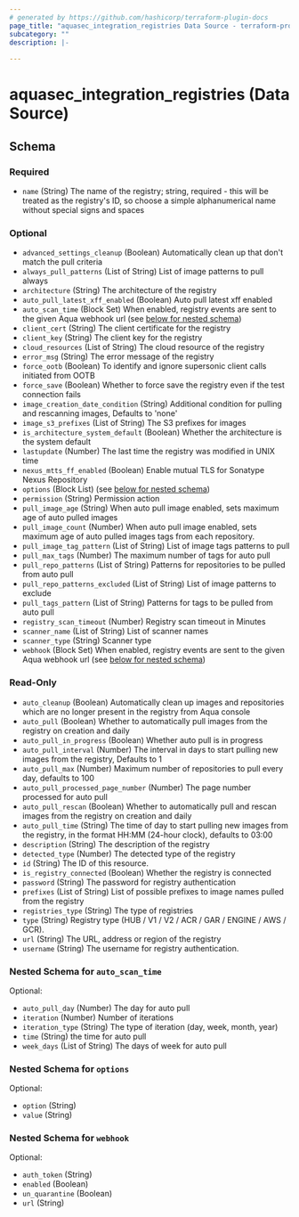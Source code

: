 ```yaml
---
# generated by https://github.com/hashicorp/terraform-plugin-docs
page_title: "aquasec_integration_registries Data Source - terraform-provider-aquasec"
subcategory: ""
description: |-
  
---
```


# aquasec_integration_registries (Data Source)





<!-- schema generated by tfplugindocs -->
## Schema

### Required

- `name` (String) The name of the registry; string, required - this will be treated as the registry's ID, so choose a simple alphanumerical name without special signs and spaces

### Optional

- `advanced_settings_cleanup` (Boolean) Automatically clean up that don't match the pull criteria
- `always_pull_patterns` (List of String) List of image patterns to pull always
- `architecture` (String) The architecture of the registry
- `auto_pull_latest_xff_enabled` (Boolean) Auto pull latest xff enabled
- `auto_scan_time` (Block Set) When enabled, registry events are sent to the given Aqua webhook url (see [below for nested schema](#nestedblock--auto_scan_time))
- `client_cert` (String) The client certificate for the registry
- `client_key` (String) The client key for the registry
- `cloud_resources` (List of String) The cloud resource of the registry
- `error_msg` (String) The error message of the registry
- `force_ootb` (Boolean) To identify and ignore supersonic client calls initiated from OOTB
- `force_save` (Boolean) Whether to force save the registry even if the test connection fails
- `image_creation_date_condition` (String) Additional condition for pulling and rescanning images, Defaults to 'none'
- `image_s3_prefixes` (List of String) The S3 prefixes for images
- `is_architecture_system_default` (Boolean) Whether the architecture is the system default
- `lastupdate` (Number) The last time the registry was modified in UNIX time
- `nexus_mtts_ff_enabled` (Boolean) Enable mutual TLS for Sonatype Nexus Repository
- `options` (Block List) (see [below for nested schema](#nestedblock--options))
- `permission` (String) Permission action
- `pull_image_age` (String) When auto pull image enabled, sets maximum age of auto pulled images
- `pull_image_count` (Number) When auto pull image enabled, sets maximum age of auto pulled images tags from each repository.
- `pull_image_tag_pattern` (List of String) List of image tags patterns to pull
- `pull_max_tags` (Number) The maximum number of tags for auto pull
- `pull_repo_patterns` (List of String) Patterns for repositories to be pulled from auto pull
- `pull_repo_patterns_excluded` (List of String) List of image patterns to exclude
- `pull_tags_pattern` (List of String) Patterns for tags to be pulled from auto pull
- `registry_scan_timeout` (Number) Registry scan timeout in Minutes
- `scanner_name` (List of String) List of scanner names
- `scanner_type` (String) Scanner type
- `webhook` (Block Set) When enabled, registry events are sent to the given Aqua webhook url (see [below for nested schema](#nestedblock--webhook))

### Read-Only

- `auto_cleanup` (Boolean) Automatically clean up images and repositories which are no longer present in the registry from Aqua console
- `auto_pull` (Boolean) Whether to automatically pull images from the registry on creation and daily
- `auto_pull_in_progress` (Boolean) Whether auto pull is in progress
- `auto_pull_interval` (Number) The interval in days to start pulling new images from the registry, Defaults to 1
- `auto_pull_max` (Number) Maximum number of repositories to pull every day, defaults to 100
- `auto_pull_processed_page_number` (Number) The page number processed for auto pull
- `auto_pull_rescan` (Boolean) Whether to automatically pull and rescan images from the registry on creation and daily
- `auto_pull_time` (String) The time of day to start pulling new images from the registry, in the format HH:MM (24-hour clock), defaults to 03:00
- `description` (String) The description of the registry
- `detected_type` (Number) The detected type of the registry
- `id` (String) The ID of this resource.
- `is_registry_connected` (Boolean) Whether the registry is connected
- `password` (String) The password for registry authentication
- `prefixes` (List of String) List of possible prefixes to image names pulled from the registry
- `registries_type` (String) The type of registries
- `type` (String) Registry type (HUB / V1 / V2 / ACR / GAR / ENGINE / AWS / GCR).
- `url` (String) The URL, address or region of the registry
- `username` (String) The username for registry authentication.

<a id="nestedblock--auto_scan_time"></a>
### Nested Schema for `auto_scan_time`

Optional:

- `auto_pull_day` (Number) The day for auto pull
- `iteration` (Number) Number of iterations
- `iteration_type` (String) The type of iteration (day, week, month, year)
- `time` (String) the time for auto pull
- `week_days` (List of String) The days of week for auto pull


<a id="nestedblock--options"></a>
### Nested Schema for `options`

Optional:

- `option` (String)
- `value` (String)


<a id="nestedblock--webhook"></a>
### Nested Schema for `webhook`

Optional:

- `auth_token` (String)
- `enabled` (Boolean)
- `un_quarantine` (Boolean)
- `url` (String)


